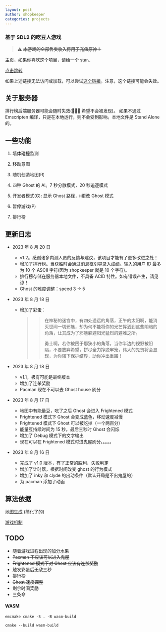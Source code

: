 ```yaml
---
layout: post
author: shopkeeper
categories: projects
---
```


### 基于 SDL2 的吃豆人游戏

> :warning: ~~**本游戏的全部售卖收入将用于充值原神！**~~

[主页](https://github.com/CN-Shopkeeper/pacman-SDL2)，如果你喜欢这个项目，请给一个 star。

[点击跳转](https://cn-shopkeeper.github.io/Projects/Pacman-SDL2/Pacman.html)

如果上述链接无法访问或加载，可以尝试[这个链接](http://146.56.248.15/games/pacman/)。注意，这个链接可能会失效。

## 关于服务器

排行榜后端服务器可能会随时失效(🙏🙏🙏 希望不会被发现)。
如果不通过 Emscripten 编译，只是在本地运行，则不会受到影响。本地文件是 Stand Alone 的。

## 一些功能

1. 墙体碰撞监测

2. 移动意图

3. 随机创造地图(R)

4. 四种 Ghost 的 AI。7 秒分散模式，20 秒追逐模式

5. 开发者模式(G): 显示 Ghost 路径，`H`更改 Ghost 模式

6. 暂停游戏(P)

7. 排行榜

## 更新日志

- 2023 年 8 月 20 日

  - v1.2。感谢诸多内测人员的反馈与建议，该项目才能有了更多改进之处！
  - 增加了排行榜。当获胜时会通过消息框引导录入成绩。输入的用户 ID 最多为 10 个 ASCII 字符(因为 shopkeeper 就是 10 个字符)。
  - 排行榜存储在服务器本地文件，不具备 ACID 特性。如有错误产生，请见谅！
  - Ghost 的难度调整：speed 3 -> 5

- 2023 年 8 月 18 日

  - 增加了彩蛋：
    > > 在神秘的迷宫中，有四处遥远的角落，正午的太阳啊，能消灭世间一切邪魅，却为何不能将你的光芒挥洒到这些阴暗的角落，让其成为了邪魅躲避阳光猛烈的避难之所。
    > >
    > > 勇士啊，若你被困于那狭小的角落，当你半边的视野被阻隔，不要放弃希望，拼尽全力挣脱牢笼，伟大的先贤将会显现，为你降下保护结界，助你冲出重围！

- 2023 年 8 月 18 日

  - v1.1，极有可能是最终版本
  - 增加了连杀奖励
  - Pacman 现在不可以去 Ghost house 刷分

- 2023 年 8 月 17 日

  - 地图中有能量豆，吃了之后 Ghost 会进入 Frightened 模式
  - Frightened 模式下 Ghost 会变成蓝色，移动速度减慢
  - Frightened 模式下 Ghost 可以被吃掉（一个两百分）
  - 能量豆持续时间为 15 秒，最后三秒时 Ghost 会闪烁
  - 增加了 Debug 模式下的文字输出
  - 现在可以在 Frightened 模式时进鬼屋刷分。。。。。

- 2023 年 8 月 16 日
  - 完成了 v1.0 版本，有了正常的胜利、失败判定
  - 增加了计时器，根据时间改变 ghost 的行为模式
  - 增加了 inky 和 clyde 的出动条件（默认开局是不出鬼屋的）
  - 为 pacman 添加了动画

## 算法依据

[地图生成](https://shaunlebron.github.io/pacman-mazegen/) (简化了的)

[游戏机制](https://gameinternals.com/understanding-pac-man-ghost-behavior)

## TODO

- 随着游戏进程出现的加分水果
- ~~Pacman 不应该可以进入鬼屋~~
- ~~Frightened 模式下对 Ghost 应该有连杀奖励~~
- 触发彩蛋后无敌三秒
- ~~排行榜~~
- ~~Ghost 速度调整~~
- 剩余时间奖励
- 三条命

#### WASM

```shell
emcmake cmake -S . -B wasm-build
```

```shell
cmake --build wasm-build
```
